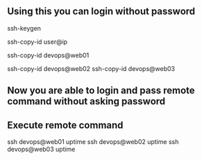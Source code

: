## Using this you can login without password

<!-- This will create 2 file .ssh/id_rsa and .ssh/id_rsa.pub
id_rsa is private key and id_rsa.pub is public key -->
ssh-keygen
<!-- Copy public key to another machine, copy id_rsa.pub to another machine -->
ssh-copy-id user@ip
<!--  Example -->
ssh-copy-id devops@web01

<!-- Do this for all VMs -->
ssh-copy-id devops@web02
ssh-copy-id devops@web03

## Now you are able to login and pass remote command without asking password

## Execute remote command
<!-- This will execute uptime command on remote machine through devops user -->
ssh devops@web01 uptime
ssh devops@web02 uptime
ssh devops@web03 uptime